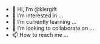 - 👋 Hi, I’m @klergift
- 👀 I’m interested in ...
- 🌱 I’m currently learning ...
- 💞️ I’m looking to collaborate on ...
- 📫 How to reach me ...

<!---
klergift/klergift is a ✨ special ✨ repository because its `README.md` (this file) appears on your GitHub profile.
You can click the Preview link to take a look at your changes.
--->
